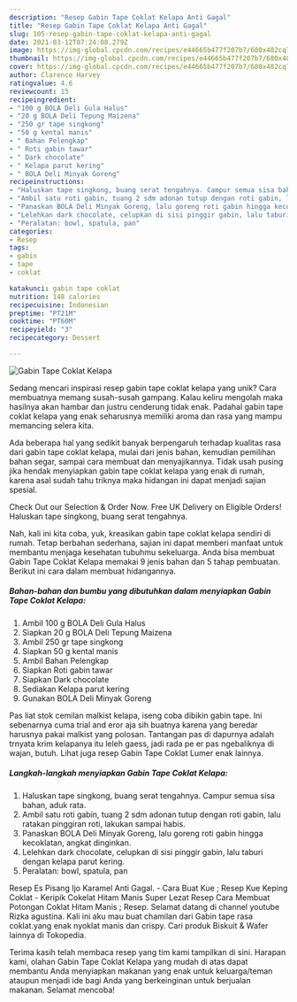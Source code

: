 ```yaml
---
description: "Resep Gabin Tape Coklat Kelapa Anti Gagal"
title: "Resep Gabin Tape Coklat Kelapa Anti Gagal"
slug: 105-resep-gabin-tape-coklat-kelapa-anti-gagal
date: 2021-03-12T07:24:08.279Z
image: https://img-global.cpcdn.com/recipes/e44665b477f207b7/680x482cq70/gabin-tape-coklat-kelapa-foto-resep-utama.jpg
thumbnail: https://img-global.cpcdn.com/recipes/e44665b477f207b7/680x482cq70/gabin-tape-coklat-kelapa-foto-resep-utama.jpg
cover: https://img-global.cpcdn.com/recipes/e44665b477f207b7/680x482cq70/gabin-tape-coklat-kelapa-foto-resep-utama.jpg
author: Clarence Harvey
ratingvalue: 4.6
reviewcount: 15
recipeingredient:
- "100 g BOLA Deli Gula Halus"
- "20 g BOLA Deli Tepung Maizena"
- "250 gr tape singkong"
- "50 g kental manis"
- " Bahan Pelengkap"
- " Roti gabin tawar"
- " Dark chocolate"
- " Kelapa parut kering"
- " BOLA Deli Minyak Goreng"
recipeinstructions:
- "Haluskan tape singkong, buang serat tengahnya. Campur semua sisa bahan, aduk rata."
- "Ambil satu roti gabin, tuang 2 sdm adonan tutup dengan roti gabin, lalu ratakan pinggiran roti, lakukan sampai habis."
- "Panaskan BOLA Deli Minyak Goreng, lalu goreng roti gabin hingga kecoklatan, angkat dinginkan."
- "Lelehkan dark chocolate, celupkan di sisi pinggir gabin, lalu taburi dengan kelapa parut kering."
- "Peralatan: bowl, spatula, pan"
categories:
- Resep
tags:
- gabin
- tape
- coklat

katakunci: gabin tape coklat 
nutrition: 148 calories
recipecuisine: Indonesian
preptime: "PT21M"
cooktime: "PT60M"
recipeyield: "3"
recipecategory: Dessert

---
```



![Gabin Tape Coklat Kelapa](https://img-global.cpcdn.com/recipes/e44665b477f207b7/680x482cq70/gabin-tape-coklat-kelapa-foto-resep-utama.jpg)

Sedang mencari inspirasi resep gabin tape coklat kelapa yang unik? Cara membuatnya memang susah-susah gampang. Kalau keliru mengolah maka hasilnya akan hambar dan justru cenderung tidak enak. Padahal gabin tape coklat kelapa yang enak seharusnya memiliki aroma dan rasa yang mampu memancing selera kita.

Ada beberapa hal yang sedikit banyak berpengaruh terhadap kualitas rasa dari gabin tape coklat kelapa, mulai dari jenis bahan, kemudian pemilihan bahan segar, sampai cara membuat dan menyajikannya. Tidak usah pusing jika hendak menyiapkan gabin tape coklat kelapa yang enak di rumah, karena asal sudah tahu triknya maka hidangan ini dapat menjadi sajian spesial.

Check Out our Selection &amp; Order Now. Free UK Delivery on Eligible Orders! Haluskan tape singkong, buang serat tengahnya.


Nah, kali ini kita coba, yuk, kreasikan gabin tape coklat kelapa sendiri di rumah. Tetap berbahan sederhana, sajian ini dapat memberi manfaat untuk membantu menjaga kesehatan tubuhmu sekeluarga. Anda bisa membuat Gabin Tape Coklat Kelapa memakai 9 jenis bahan dan 5 tahap pembuatan. Berikut ini cara dalam membuat hidangannya.

<!--inarticleads1-->

##### Bahan-bahan dan bumbu yang dibutuhkan dalam menyiapkan Gabin Tape Coklat Kelapa:

1. Ambil 100 g BOLA Deli Gula Halus
1. Siapkan 20 g BOLA Deli Tepung Maizena
1. Ambil 250 gr tape singkong
1. Siapkan 50 g kental manis
1. Ambil  Bahan Pelengkap
1. Siapkan  Roti gabin tawar
1. Siapkan  Dark chocolate
1. Sediakan  Kelapa parut kering
1. Gunakan  BOLA Deli Minyak Goreng


Pas liat stok cemilan malkist kelapa, iseng coba dibikin gabin tape. Ini sebenarnya cuma trial and eror aja sih buatnya karena yang beredar harusnya pakai malkist yang polosan. Tantangan pas di dapurnya adalah trnyata krim kelapanya itu leleh gaess, jadi rada pe er pas ngebaliknya di wajan, butuh. Lihat juga resep Gabin Tape Coklat Lumer enak lainnya. 

<!--inarticleads2-->

##### Langkah-langkah menyiapkan Gabin Tape Coklat Kelapa:

1. Haluskan tape singkong, buang serat tengahnya. Campur semua sisa bahan, aduk rata.
1. Ambil satu roti gabin, tuang 2 sdm adonan tutup dengan roti gabin, lalu ratakan pinggiran roti, lakukan sampai habis.
1. Panaskan BOLA Deli Minyak Goreng, lalu goreng roti gabin hingga kecoklatan, angkat dinginkan.
1. Lelehkan dark chocolate, celupkan di sisi pinggir gabin, lalu taburi dengan kelapa parut kering.
1. Peralatan: bowl, spatula, pan


Resep Es Pisang Ijo Karamel Anti Gagal. - Cara Buat Kue ; Resep Kue Keping Coklat - Keripik Cokelat Hitam Manis Super Lezat Resep Cara Membuat Potongan Coklat Hitam Manis ; Resep. Selamat datang di channel youtube Rizka agustina. Kali ini aku mau buat chamilan dari Gabin tape rasa coklat.yang enak nyoklat manis dan crispy. Cari produk Biskuit &amp; Wafer lainnya di Tokopedia. 

Terima kasih telah membaca resep yang tim kami tampilkan di sini. Harapan kami, olahan Gabin Tape Coklat Kelapa yang mudah di atas dapat membantu Anda menyiapkan makanan yang enak untuk keluarga/teman ataupun menjadi ide bagi Anda yang berkeinginan untuk berjualan makanan. Selamat mencoba!
